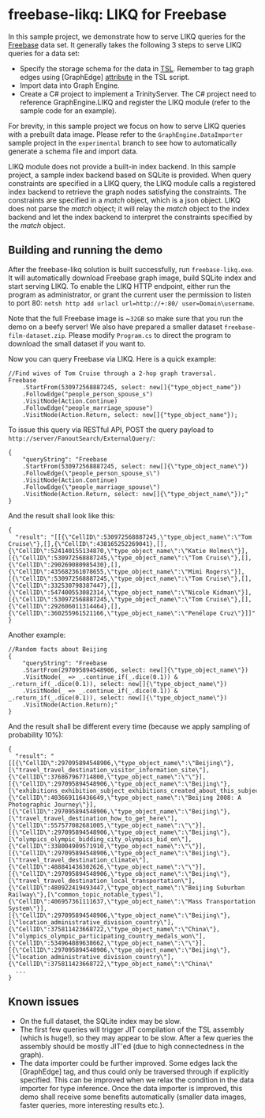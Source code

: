 # freebase-likq: LIKQ for Freebase

In this sample project, we demonstrate how to serve LIKQ queries for
the [Freebase](https://en.wikipedia.org/wiki/Freebase) data set.  It
generally takes the following 3 steps to serve LIKQ queries for a data
set:

- Specify the storage schema for the data in [TSL](https://www.graphengine.io/docs/manual/TSL/index.html). Remember to tag graph edges using [GraphEdge] [attribute](https://www.graphengine.io/docs/manual/TSL/tsl-basics.html#attributes) in the TSL script.
- Import data into Graph Engine.
- Create a C# project to implement a TrinityServer. The C# project need to reference GraphEngine.LIKQ and register the LIKQ module (refer to the sample code for an example).

For brevity, in this sample project we focus on how to serve LIKQ
queries with a prebuilt data image.  Please refer to the
`GraphEngine.DataImporter` sample project in the `experimental` branch
to see how to automatically generate a schema file and import data.

LIKQ module does not provide a built-in index backend. In this sample
project, a sample index backend based on SQLite is provided.  When
query constraints are specified in a LIKQ query, the LIKQ module calls
a registered index backend to retrieve the graph nodes satisfying the
constraints.  The constraints are specified in a _match_ object, which
is a json object. LIKQ does not parse the _match_ object; it will
relay the _match_ object to the index backend and let the index
backend to interpret the constraints specified by the _match_ object.

## Building and running the demo

After the freebase-likq solution is built successfully, run
`freebase-likq.exe`. It will automatically download Freebase graph
image, build SQLite index and start serving LIKQ.  To enable the LIKQ
HTTP endpoint, either run the program as administrator, or grant the
current user the permission to listen to port 80: `netsh http add
urlacl url=http://+:80/ user=Domain\username`.

Note that the full Freebase image is ~`32GB` so make sure that you run the demo on a beefy server!
We also have prepared a smaller dataset `freebase-film-dataset.zip`. Please modify `Program.cs` to
direct the program to download the small dataset if you want to.

Now you can query Freebase via LIKQ. Here is a quick example:

```
//Find wives of Tom Cruise through a 2-hop graph traversal.
Freebase
	.StartFrom(530972568887245, select: new[]{"type_object_name"})
	.FollowEdge("people_person_spouse_s")
	.VisitNode(Action.Continue)
	.FollowEdge("people_marriage_spouse")
	.VisitNode(Action.Return, select: new[]{"type_object_name"});
```

To issue this query via RESTful API, POST the query payload to `http://server/FanoutSearch/ExternalQuery/`:

```
{
	"queryString": "Freebase
	.StartFrom(530972568887245, select: new[]{\"type_object_name\"})
	.FollowEdge(\"people_person_spouse_s\")
	.VisitNode(Action.Continue)
	.FollowEdge(\"people_marriage_spouse\")
	.VisitNode(Action.Return, select: new[]{\"type_object_name\"});"
}
```

And the result shall look like this:

```
{
  "result": "[[{\"CellID\":530972568887245,\"type_object_name\":\"Tom Cruise\"},[],{\"CellID\":438165252269041},[],{\"CellID\":524140155134870,\"type_object_name\":\"Katie Holmes\"}],[{\"CellID\":530972568887245,\"type_object_name\":\"Tom Cruise\"},[],{\"CellID\":290269080985430},[],{\"CellID\":435682361078655,\"type_object_name\":\"Mimi Rogers\"}],[{\"CellID\":530972568887245,\"type_object_name\":\"Tom Cruise\"},[],{\"CellID\":332530798387447},[],{\"CellID\":547400553082314,\"type_object_name\":\"Nicole Kidman\"}],[{\"CellID\":530972568887245,\"type_object_name\":\"Tom Cruise\"},[],{\"CellID\":292606011314464},[],{\"CellID\":360255961521166,\"type_object_name\":\"Penélope Cruz\"}]]"
}
```

Another example:

```
//Random facts about Beijing
{
	"queryString": "Freebase
	.StartFrom(297095894548906, select: new[]{\"type_object_name\"})
	.VisitNode(_ => _.continue_if(_.dice(0.1)) & _.return_if(_.dice(0.1)), select: new[]{\"type_object_name\"})
	.VisitNode(_ => _.continue_if(_.dice(0.1)) & _.return_if(_.dice(0.1)), select: new[]{\"type_object_name\"})
	.VisitNode(Action.Return);"
}
```

And the result shall be different every time (because we apply sampling of probability 10%):

```
{
  "result": "[[{\"CellID\":297095894548906,\"type_object_name\":\"Beijing\"},[\"travel_travel_destination_visitor_information_site\"],{\"CellID\":376867967714800,\"type_object_name\":\"\"}],[{\"CellID\":297095894548906,\"type_object_name\":\"Beijing\"},[\"exhibitions_exhibition_subject_exhibitions_created_about_this_subject\"],{\"CellID\":403669116436649,\"type_object_name\":\"Beijing 2008: A Photographic Journey\"}],[{\"CellID\":297095894548906,\"type_object_name\":\"Beijing\"},[\"travel_travel_destination_how_to_get_here\"],{\"CellID\":557577082681005,\"type_object_name\":\"\"}],[{\"CellID\":297095894548906,\"type_object_name\":\"Beijing\"},[\"olympics_olympic_bidding_city_olympics_bid_on\"],{\"CellID\":338004909571910,\"type_object_name\":\"\"}],[{\"CellID\":297095894548906,\"type_object_name\":\"Beijing\"},[\"travel_travel_destination_climate\"],{\"CellID\":488841436302626,\"type_object_name\":\"\"}],[{\"CellID\":297095894548906,\"type_object_name\":\"Beijing\"},[\"travel_travel_destination_local_transportation\"],{\"CellID\":480922419493447,\"type_object_name\":\"Beijing Suburban Railway\"},[\"common_topic_notable_types\"],{\"CellID\":406957361111637,\"type_object_name\":\"Mass Transportation System\"}],[{\"CellID\":297095894548906,\"type_object_name\":\"Beijing\"},[\"location_administrative_division_country\"],{\"CellID\":375811423668722,\"type_object_name\":\"China\"},[\"olympics_olympic_participating_country_medals_won\"],{\"CellID\":534964889638662,\"type_object_name\":\"\"}],[{\"CellID\":297095894548906,\"type_object_name\":\"Beijing\"},[\"location_administrative_division_country\"],{\"CellID\":375811423668722,\"type_object_name\":\"China\"
  ...
}
```

## Known issues

- On the full dataset, the SQLite index may be slow.
- The first few queries will trigger JIT compilation of the TSL assembly (which is huge!), so they may appear to be slow. After a few queries the assembly should be mostly JIT'ed (due to high connectedness in the graph).
- The data importer could be further improved. Some edges lack the [GraphEdge] tag, and thus could only be traversed through if explicitly specified. This can be improved when we relax the condition in the data importer for type inference. Once the data importer is improved, this demo shall receive some benefits automatically (smaller data images, faster queries, more interesting results etc.).
